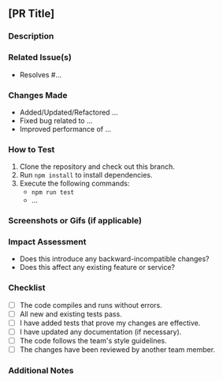 ## [PR Title]

<!-- Provide a short, clear title of what this PR accomplishes -->
<!-- Example: Updated Landing Page with Boilerplate -->

### **Description**

<!-- A concise description of what this PR does. Include any relevant context or background information. -->

### **Related Issue(s)**

<!-- List any related issue numbers (e.g., `#123`) -->

- Resolves #...

### **Changes Made**

<!-- Provide a detailed list of changes made in this PR, such as new features, bug fixes, or refactoring. -->

- Added/Updated/Refactored ...
- Fixed bug related to ...
- Improved performance of ...

### **How to Test**

<!-- Provide instructions on how to test the changes you made. Include code snippets, command-line instructions, or any setup needed. -->

1. Clone the repository and check out this branch.
2. Run `npm install` to install dependencies.
3. Execute the following commands:
   - `npm run test`
   - ...

### **Screenshots or Gifs (if applicable)**

<!-- Attach screenshots or gifs to show the changes made if the PR has UI changes. -->

### **Impact Assessment**

<!-- Explain any potential impacts of this PR on existing code, data, performance, or users. -->

- Does this introduce any backward-incompatible changes?
- Does this affect any existing feature or service?

### **Checklist**

<!-- Check the items below that apply, or add more if necessary -->

- [ ] The code compiles and runs without errors.
- [ ] All new and existing tests pass.
- [ ] I have added tests that prove my changes are effective.
- [ ] I have updated any documentation (if necessary).
- [ ] The code follows the team's style guidelines.
- [ ] The changes have been reviewed by another team member.

### **Additional Notes**

<!-- Add any additional comments, questions, or concerns that reviewers should be aware of. -->
